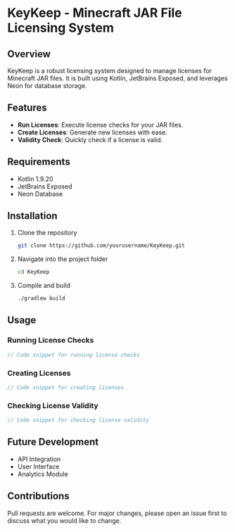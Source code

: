 # KeyKeep - Minecraft JAR File Licensing System

## Overview

KeyKeep is a robust licensing system designed to manage licenses for Minecraft JAR files. It is built using Kotlin, JetBrains Exposed, and leverages Neon for database storage.

## Features

- **Run Licenses**: Execute license checks for your JAR files.
- **Create Licenses**: Generate new licenses with ease.
- **Validity Check**: Quickly check if a license is valid.

## Requirements

- Kotlin 1.9.20
- JetBrains Exposed
- Neon Database

## Installation

1. Clone the repository
   ```bash
   git clone https://github.com/yourusername/KeyKeep.git
   ```
2. Navigate into the project folder
   ```bash
   cd KeyKeep
   ```
3. Compile and build
   ```bash
   ./gradlew build
   ```

## Usage

### Running License Checks

```kotlin
// Code snippet for running license checks
```

### Creating Licenses

```kotlin
// Code snippet for creating licenses
```

### Checking License Validity

```kotlin
// Code snippet for checking license validity
```

## Future Development

- API Integration
- User Interface
- Analytics Module

## Contributions

Pull requests are welcome. For major changes, please open an issue first to discuss what you would like to change.

